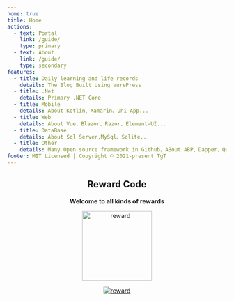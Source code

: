 ```yaml
---
home: true
title: Home
actions:
  - text: Portal
    link: /guide/
    type: primary
  - text: About
    link: /guide/
    type: secondary
features:
  - title: Daily learning and life records
    details: The Blog Built Using VurePress
  - title: .Net
    details: Primary .NET Core
  - title: Mobile
    details: About Kotlin、Xamarin、Uni-App...
  - title: Web
    details: About Vue、Blazor、Razor、Element-UI...
  - title: DataBase
    details: About Sql Server,MySql、Sqlite...
  - title: Other
    details: Many Open source framework in Github，ABout ABP、Dapper、Quartz.Net、NLog..
footer: MIT Licensed | Copyright © 2021-present TgT
---
```



<div style="text-align:center;">

## Reward Code

**Welcome to all kinds of  rewards**

<img width="160" height="160" :src="$withBase('/reward.jpg')" alt="reward"/>

[![reward](https://badgen.net/github/last-commit/TgT982474256/blog/main)](http://47.117.141.19/)
</div>

